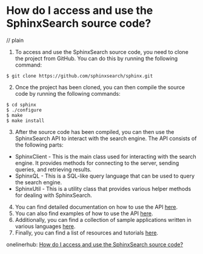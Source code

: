 # How do I access and use the SphinxSearch source code?
// plain

1. To access and use the SphinxSearch source code, you need to clone the project from GitHub. You can do this by running the following command:
```
$ git clone https://github.com/sphinxsearch/sphinx.git
```
2. Once the project has been cloned, you can then compile the source code by running the following commands:
```
$ cd sphinx
$ ./configure
$ make
$ make install
```
3. After the source code has been compiled, you can then use the SphinxSearch API to interact with the search engine. The API consists of the following parts:
* SphinxClient - This is the main class used for interacting with the search engine. It provides methods for connecting to the server, sending queries, and retrieving results.
* SphinxQL - This is a SQL-like query language that can be used to query the search engine.
* SphinxUtil - This is a utility class that provides various helper methods for dealing with SphinxSearch.
4. You can find detailed documentation on how to use the API [here](http://sphinxsearch.com/docs/current.html).
5. You can also find examples of how to use the API [here](http://sphinxsearch.com/docs/current/examples.html).
6. Additionally, you can find a collection of sample applications written in various languages [here](http://sphinxsearch.com/docs/current/sample-apps.html).
7. Finally, you can find a list of resources and tutorials [here](http://sphinxsearch.com/resources/).

onelinerhub: [How do I access and use the SphinxSearch source code?](https://onelinerhub.com/sphinxsearch/how-do-i-access-and-use-the-sphinxsearch-source-code)